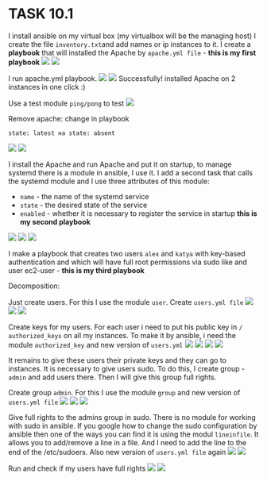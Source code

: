 # TASK 10.1 
I install ansible on my virtual box (my virtualbox will be the managing host)
I create the file `inventory.txt`and add names or ip instances to it.
I create a **playbook** that will installed the Apache by `apache.yml file` - **this is my first playbook**
<img src="screenshots/1.png">
<img src="screenshots/2.png">

I run apache.yml playbook.
<img src="screenshots/3.png">
<img src="screenshots/4.png">
Successfully! installed Apache on 2 instances in one click :)

Use a test module `ping/pong` to test
<img src="screenshots/5.png">

Remove apache: change in playbook 
```
state: latest на state: absent
```
<img src="screenshots/6.png">
<img src="screenshots/7.png">

I install the Apache and run Apache and put it on startup, to manage systemd there is a module in ansible, I use it. I add a second task that calls the systemd module and I use three attributes of this module:
- `name` - the name of the systemd service
- `state` - the desired state of the service
- `enabled` - whether it is necessary to register the service in startup
**this is my second playbook**
<img src="screenshots/8.png">
<img src="screenshots/9.png">
<img src="screenshots/10.png">

I make a playbook that creates two users `alex` and `katya` with
key-based authentication and which will have full root permissions via sudo like
and user ec2-user - **this is my third playbook**

Decomposition: 

Just create users. For this I use the module `user`. Create `users.yml file`
<img src="screenshots/11.png">
<img src="screenshots/12.png">
<img src="screenshots/13.png">


Create keys for my users. For each user i need to put his public key in `/ authorized_keys` on all my instances. To make it by ansible, i need the module `authorized_key` and new version of `users.yml`
<img src="screenshots/14.png">
<img src="screenshots/15.png">
<img src="screenshots/16.png">
<img src="screenshots/17.png">

It remains to give these users their private keys and they can go to instances. It is necessary to give users sudo. To do this, I create group - `admin` and add users there. Then I will give this group full rights.

Create group `admin`. For this I use the module `group` and new version of `users.yml file`
<img src="screenshots/18.png">
<img src="screenshots/19.png">
<img src="screenshots/20.png">

Give full rights to the admins group in sudo. There is no module for working with sudo in ansible. If you google how to change the sudo configuration by ansible then one of the ways you can find it is using the modul `lineinfile`. It allows you to add/remove a line in a file. And I need to add the line to the end of the /etc/sudoers. Also new version of `users.yml file` again
<img src="screenshots/20.png">
<img src="screenshots/21.png">

Run and check if my users have full rights
<img src="screenshots/22.png">
<img src="screenshots/23.png">
